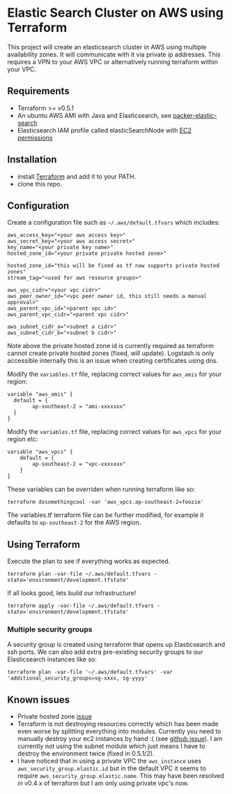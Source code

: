 Elastic Search Cluster on AWS using Terraform
=============

This project will create an elasticsearch cluster in AWS using multiple availability zones. It will communicate with it via private ip addresses. This requires a VPN to your AWS VPC or alternatively running terraform within your VPC.

## Requirements

* Terraform >= v0.5.1
* An ubuntu AWS AMI with Java and Elasticsearch, see [packer-elastic-search](https://github.com/nadnerb/packer-elastic-search)
* Elasticsearch IAM profile called elasticSearchNode with [EC2 permissions](https://github.com/elastic/elasticsearch-cloud-aws#recommended-ec2-permissions)

## Installation

* install [Terraform](https://www.terraform.io/) and add it to your PATH.
* clone this repo.

## Configuration

Create a configuration file such as `~/.aws/default.tfvars` which includes:

```
aws_access_key="<your aws access key>"
aws_secret_key="<your aws access secret>"
key_name="<your private key name>"
hosted_zone_id="<your private private hosted zone>"

hosted_zone_id="this will be fixed as tf now supports private hosted zones"
stream_tag="<used for aws resource groups>"

aws_vpc_cidr="<your vpc cidr>"
aws_peer_owner_id="<vpc peer owner id, this still needs a manual approval>"
aws_parent_vpc_id="<parent vpc id>"
aws_parent_vpc_cidr="<parent vpc cidr>"

aws_subnet_cidr_a="<subnet a cidr>"
aws_subnet_cidr_b="<subnet b cidr>"
```

Note above the private hosted zone id is currently required as terraform cannot create private hosted zones (fixed, will update). Logstash is only accessible internally this is an issue when creating certificates using dns.

Modify the `variables.tf` file, replacing correct values for `aws_amis` for your region:

```
variable "aws_amis" {
  default = {
		ap-southeast-2 = "ami-xxxxxxx"
  }
}
```

Modify the `variables.tf` file, replacing correct values for `aws_vpcs` for your region etc:

```
variable "aws_vpcs" {
	default = {
		ap-southeast-2 = "vpc-xxxxxxx"
	}
}
```

These variables can be overriden when running terraform like so:

```
terraform dosomethingcool -var 'aws_vpcs.ap-southeast-2=foozie'
```

The variables.tf terraform file can be further modified, for example it defaults to `ap-southeast-2` for the AWS region.

## Using Terraform

Execute the plan to see if everything works as expected.

```
terraform plan -var-file ~/.aws/default.tfvars -state='environment/development.tfstate'
```

If all looks good, lets build our infrastructure!

```
terraform apply -var-file ~/.aws/default.tfvars -state='environment/development.tfstate'
```

### Multiple security groups

A security group is created using terraform that opens up Elasticsearch and ssh ports. We can also add extra pre-existing security groups to our Elasticsearch instances like so:

```
terraform plan -var-file '~/.aws/default.tfvars' -var 'additional_security_groups=sg-xxxx, sg-yyyy'
```

## Known issues

* Private hosted zone [issue](https://github.com/hashicorp/terraform/issues/1503)
* Terraform is not destroying resources correctly which has been made even worse by splitting everything into modules. Currently you need to manually destroy your ec2 instances by hand :( (see [github issue](https://github.com/hashicorp/terraform/issues/1472)). I am currently not using the subnet module which just means I have to destroy the environment twice (fixed in 0.5.1/2).
* I have noticed that in using a private VPC the `aws_instance` uses `aws_security_group.elastic.id` but in the default VPC it seems to require `aws_security_group.elastic.name`. This may have been resolved in v0.4.x of terraform but I am only using private vpc's now.
